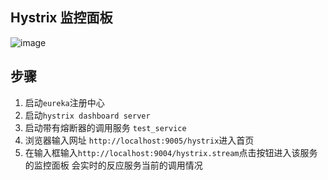 ## Hystrix 监控面板

![image](http://blog.didispace.com/content/images/posts/spring-cloud-starter-dalston-5-2-1.png)

## 步骤

1. 启动`eureka`注册中心
2. 启动`hystrix dashboard server`
3. 启动带有熔断器的调用服务 `test_service`
4. 浏览器输入网址 `http://localhost:9005/hystrix`进入首页
5. 在输入框输入`http://localhost:9004/hystrix.stream`点击按钮进入该服务的监控面板 会实时的反应服务当前的调用情况